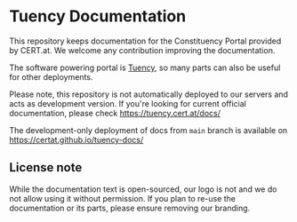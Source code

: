 # Tuency Documentation

This repository keeps documentation for the Constituency Portal provided by CERT.at. We welcome
any contribution improving the documentation.

The software powering portal is [Tuency](https://gitlab.com/intevation/tuency/tuency), so many parts
can also be useful for other deployments.

Please note, this repository is not automatically deployed to our servers and acts as development
version. If you're looking for current official documentation, please check https://tuency.cert.at/docs/

The development-only deployment of docs from `main` branch is available on https://certat.github.io/tuency-docs/


## License note

While the documentation text is open-sourced, our logo is not and we do not allow using it without
permission. If you plan to re-use the documentation or its parts, please ensure removing our branding.
